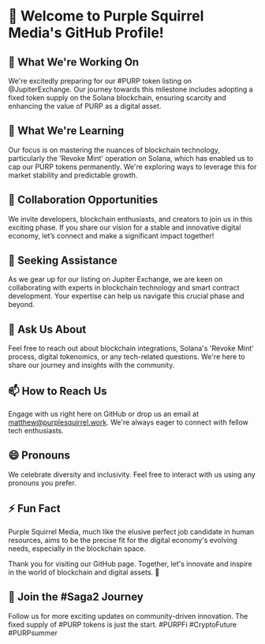 # 👋 Welcome to Purple Squirrel Media's GitHub Profile!

## 🔭 What We're Working On
We're excitedly preparing for our #PURP token listing on @JupiterExchange. Our journey towards this milestone includes adopting a fixed token supply on the Solana blockchain, ensuring scarcity and enhancing the value of PURP as a digital asset.

## 🌱 What We're Learning
Our focus is on mastering the nuances of blockchain technology, particularly the 'Revoke Mint' operation on Solana, which has enabled us to cap our PURP tokens permanently. We're exploring ways to leverage this for market stability and predictable growth.

## 👯 Collaboration Opportunities
We invite developers, blockchain enthusiasts, and creators to join us in this exciting phase. If you share our vision for a stable and innovative digital economy, let’s connect and make a significant impact together!

## 🤔 Seeking Assistance
As we gear up for our listing on Jupiter Exchange, we are keen on collaborating with experts in blockchain technology and smart contract development. Your expertise can help us navigate this crucial phase and beyond.

## 💬 Ask Us About
Feel free to reach out about blockchain integrations, Solana's 'Revoke Mint' process, digital tokenomics, or any tech-related questions. We're here to share our journey and insights with the community.

## 📫 How to Reach Us
Engage with us right here on GitHub or drop us an email at [matthew@purplesquirrel.work](mailto:matthew@purplesquirrel.work). We're always eager to connect with fellow tech enthusiasts.

## 😄 Pronouns
We celebrate diversity and inclusivity. Feel free to interact with us using any pronouns you prefer.

## ⚡ Fun Fact
Purple Squirrel Media, much like the elusive perfect job candidate in human resources, aims to be the precise fit for the digital economy's evolving needs, especially in the blockchain space.

Thank you for visiting our GitHub page. Together, let's innovate and inspire in the world of blockchain and digital assets. 🌟

## 🔗 Join the #Saga2 Journey
Follow us for more exciting updates on community-driven innovation. The fixed supply of #PURP tokens is just the start. #PURPFi #CryptoFuture #PURPsummer

